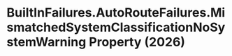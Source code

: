 # BuiltInFailures.AutoRouteFailures.MismatchedSystemClassificationNoSystemWarning Property (2026)

﻿